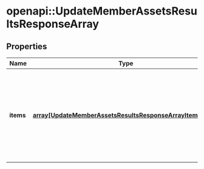 # openapi::UpdateMemberAssetsResultsResponseArray


## Properties
Name | Type | Description | Notes
------------ | ------------- | ------------- | -------------
**items** | [**array[UpdateMemberAssetsResultsResponseArrayItemsInner]**](UpdateMemberAssetsResultsResponseArray_items_inner.md) | List of assigned/updated member asset access. If there is an error, an exception object will be returned. If the action was successfully completed, a response object will be returned. | [optional] 


